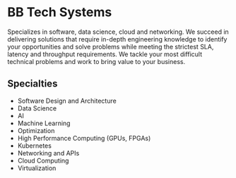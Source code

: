 # BB Tech Systems

Specializes in software, data science, cloud and networking. We succeed in delivering solutions that require in-depth engineering knowledge to identify your opportunities and solve problems while meeting the strictest SLA, latency and throughput requirements. We tackle your most difficult technical problems and work to bring value to your business.

## Specialties

- Software Design and Architecture
- Data Science
- AI
- Machine Learning
- Optimization
- High Performance Computing (GPUs, FPGAs)
- Kubernetes
- Networking and APIs
- Cloud Computing
- Virtualization
